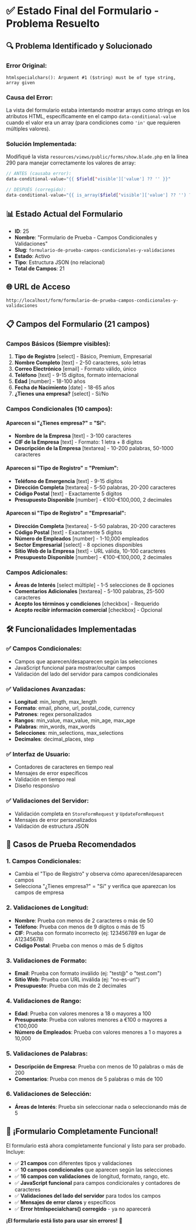 # ✅ Estado Final del Formulario - Problema Resuelto

## 🔍 **Problema Identificado y Solucionado**

### Error Original:
```
htmlspecialchars(): Argument #1 ($string) must be of type string, array given
```

### Causa del Error:
La vista del formulario estaba intentando mostrar arrays como strings en los atributos HTML, específicamente en el campo `data-conditional-value` cuando el valor era un array (para condiciones como `'in'` que requieren múltiples valores).

### Solución Implementada:
Modifiqué la vista `resources/views/public/forms/show.blade.php` en la línea 290 para manejar correctamente los valores de array:

```php
// ANTES (causaba error):
data-conditional-value="{{ $field['visible']['value'] ?? '' }}"

// DESPUÉS (corregido):
data-conditional-value="{{ is_array($field['visible']['value'] ?? '') ? json_encode($field['visible']['value']) : ($field['visible']['value'] ?? '') }}"
```

## 📊 **Estado Actual del Formulario**

- **ID**: 25
- **Nombre**: "Formulario de Prueba - Campos Condicionales y Validaciones"
- **Slug**: `formulario-de-prueba-campos-condicionales-y-validaciones`
- **Estado**: Activo
- **Tipo**: Estructura JSON (no relacional)
- **Total de Campos**: 21

## 🌐 **URL de Acceso**
```
http://localhost/form/formulario-de-prueba-campos-condicionales-y-validaciones
```

## 📋 **Campos del Formulario (21 campos)**

### Campos Básicos (Siempre visibles):
1. **Tipo de Registro** [select] - Básico, Premium, Empresarial
2. **Nombre Completo** [text] - 2-50 caracteres, solo letras
3. **Correo Electrónico** [email] - Formato válido, único
4. **Teléfono** [text] - 9-15 dígitos, formato internacional
5. **Edad** [number] - 18-100 años
6. **Fecha de Nacimiento** [date] - 18-65 años
7. **¿Tienes una empresa?** [select] - Sí/No

### Campos Condicionales (10 campos):

#### Aparecen si "¿Tienes empresa?" = "Sí":
- **Nombre de la Empresa** [text] - 3-100 caracteres
- **CIF de la Empresa** [text] - Formato: 1 letra + 8 dígitos
- **Descripción de la Empresa** [textarea] - 10-200 palabras, 50-1000 caracteres

#### Aparecen si "Tipo de Registro" = "Premium":
- **Teléfono de Emergencia** [text] - 9-15 dígitos
- **Dirección Completa** [textarea] - 5-50 palabras, 20-200 caracteres
- **Código Postal** [text] - Exactamente 5 dígitos
- **Presupuesto Disponible** [number] - €100-€100,000, 2 decimales

#### Aparecen si "Tipo de Registro" = "Empresarial":
- **Dirección Completa** [textarea] - 5-50 palabras, 20-200 caracteres
- **Código Postal** [text] - Exactamente 5 dígitos
- **Número de Empleados** [number] - 1-10,000 empleados
- **Sector Empresarial** [select] - 8 opciones disponibles
- **Sitio Web de la Empresa** [text] - URL válida, 10-100 caracteres
- **Presupuesto Disponible** [number] - €100-€100,000, 2 decimales

### Campos Adicionales:
- **Áreas de Interés** [select múltiple] - 1-5 selecciones de 8 opciones
- **Comentarios Adicionales** [textarea] - 5-100 palabras, 25-500 caracteres
- **Acepto los términos y condiciones** [checkbox] - Requerido
- **Acepto recibir información comercial** [checkbox] - Opcional

## 🛠️ **Funcionalidades Implementadas**

### ✅ Campos Condicionales:
- Campos que aparecen/desaparecen según las selecciones
- JavaScript funcional para mostrar/ocultar campos
- Validación del lado del servidor para campos condicionales

### ✅ Validaciones Avanzadas:
- **Longitud**: min_length, max_length
- **Formato**: email, phone, url, postal_code, currency
- **Patrones**: regex personalizados
- **Rangos**: min_value, max_value, min_age, max_age
- **Palabras**: min_words, max_words
- **Selecciones**: min_selections, max_selections
- **Decimales**: decimal_places, step

### ✅ Interfaz de Usuario:
- Contadores de caracteres en tiempo real
- Mensajes de error específicos
- Validación en tiempo real
- Diseño responsivo

### ✅ Validaciones del Servidor:
- Validación completa en `StoreFormRequest` y `UpdateFormRequest`
- Mensajes de error personalizados
- Validación de estructura JSON

## 🧪 **Casos de Prueba Recomendados**

### 1. Campos Condicionales:
- Cambia el "Tipo de Registro" y observa cómo aparecen/desaparecen campos
- Selecciona "¿Tienes empresa?" = "Sí" y verifica que aparezcan los campos de empresa

### 2. Validaciones de Longitud:
- **Nombre**: Prueba con menos de 2 caracteres o más de 50
- **Teléfono**: Prueba con menos de 9 dígitos o más de 15
- **CIF**: Prueba con formato incorrecto (ej: 123456789 en lugar de A12345678)
- **Código Postal**: Prueba con menos o más de 5 dígitos

### 3. Validaciones de Formato:
- **Email**: Prueba con formato inválido (ej: "test@" o "test.com")
- **Sitio Web**: Prueba con URL inválida (ej: "no-es-url")
- **Presupuesto**: Prueba con más de 2 decimales

### 4. Validaciones de Rango:
- **Edad**: Prueba con valores menores a 18 o mayores a 100
- **Presupuesto**: Prueba con valores menores a €100 o mayores a €100,000
- **Número de Empleados**: Prueba con valores menores a 1 o mayores a 10,000

### 5. Validaciones de Palabras:
- **Descripción de Empresa**: Prueba con menos de 10 palabras o más de 200
- **Comentarios**: Prueba con menos de 5 palabras o más de 100

### 6. Validaciones de Selección:
- **Áreas de Interés**: Prueba sin seleccionar nada o seleccionando más de 5

## 🎉 **¡Formulario Completamente Funcional!**

El formulario está ahora completamente funcional y listo para ser probado. Incluye:

- ✅ **21 campos** con diferentes tipos y validaciones
- ✅ **10 campos condicionales** que aparecen según las selecciones
- ✅ **16 campos con validaciones** de longitud, formato, rango, etc.
- ✅ **JavaScript funcional** para campos condicionales y contadores de caracteres
- ✅ **Validaciones del lado del servidor** para todos los campos
- ✅ **Mensajes de error claros** y específicos
- ✅ **Error htmlspecialchars() corregido** - ya no aparecerá

**¡El formulario está listo para usar sin errores!** 🚀
